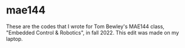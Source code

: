 # mae144

These are the codes that I wrote for Tom Bewley's MAE144 class, "Embedded Control & Robotics", in fall 2022.
This edit was made on my laptop.
